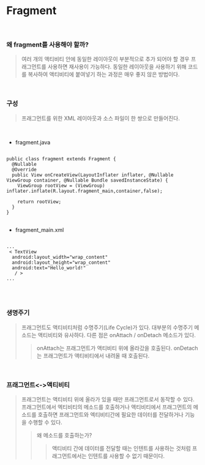 # Fragment
<br/>

### 왜 fragment를 사용해야 할까?
>여러 개의 액티비티 안에 동일한 레이아웃이 부분적으로 추가 되어야 할 경우 프래그먼트를 사용하면 재사용이 가능하다.
>동일한 레이아웃을 사용하기 위해 코드를 복사하여 액티비티에 붙여넣기 하는 과정은 매우 좋지 않은 방법이다.

<br/>

### 구성
>프래그먼트를 위한 XML 레이아웃과 소스 파일이 한 쌍으로 만들어진다.

<br/>

* fragment.java
<pre>
<code>
public class fragment extends Fragment {
  @Nullable
  @Override
  public View onCreateView(LayoutInflater inflater, @Nullable ViewGroup container, @Nullable Bundle savedInstanceState) {
    ViewGroup rootView = (ViewGroup) inflater.inflate(R.layout.fragment_main,container,false);

    return rootView;
  }
}
</code>
</pre>

* fragment_main.xml
<pre>
<code>
...
 < TextView
  android:layout_width="wrap_content"
  android:layout_height="wrap_content"
  android:text="Hello_world!"
   / >
...   
</code>
</pre>
<br/>

### 생명주기
>프래그먼트도 액티비티처럼 수명주기(Life Cycle)가 있다. 대부분의 수명주기 메소드는 액티비티와 유사하다. 다른 점은 onAttach / onDetach 메소드가 있다.
>>onAttach는 프래그먼트가 액티비티 위에 올라갔을  호출된다.
>>onDetach는 프래그먼트가 액티비티에서 내려올 때 호출된다.

<br/>

### 프래그먼트<->액티비티
>프래그먼트는 액티비티 위에 올라가 있을 때만 프래그먼트로서 동작할 수 있다.
프래그먼트에서 엑티비티의 메소드를 호출하거나 액티비티에서 프래그먼트의 메소드를 호출하면 프래그먼트와 엑티비티간에 필요한 데이터를 전달하거나 기능을 수행할 수 있다.
>>왜 메소드를 호출하는가?
>>>액티비티 간에 데이터를 전달할 때는 인텐트를 사용하는 것처럼 프래그먼트에서는 인텐트를 사용할 수 없기 때문이다.
